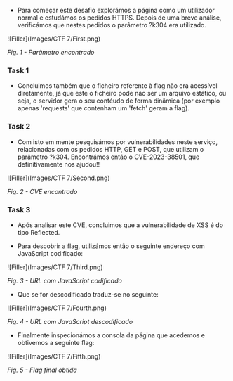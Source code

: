 - Para começar este desafio explorámos a página como um utilizador normal e estudámos os pedidos HTTPS. Depois de uma breve análise, verificámos que nestes pedidos o parâmetro ?k304 era utilizado.

![Filler](Images/CTF 7/First.png)

*Fig. 1 - Parâmetro encontrado*

### Task 1

- Concluimos também que o ficheiro referente à flag não era acessível diretamente, já que este o ficheiro pode não ser um arquivo estático, ou seja, o servidor gera o seu contéudo de forma dinâmica (por exemplo apenas 'requests' que contenham um 'fetch' geram a flag).

### Task 2

- Com isto em mente pesquisámos por vulnerabilidades neste serviço, relacionadas com os pedidos HTTP, GET e POST, que utilizam o parâmetro ?k304. Encontrámos então o CVE-2023-38501, que definitivamente nos ajudou!!

![Filler](Images/CTF 7/Second.png)

*Fig. 2 - CVE encontrado*

### Task 3

- Após analisar este CVE, concluimos que a vulnerabilidade de XSS é do tipo Reflected.

- Para descobrir a flag, utilizámos então o seguinte endereço com JavaScript codificado:

![Filler](Images/CTF 7/Third.png)

*Fig. 3 - URL com JavaScript codificado*

- Que se for descodificado traduz-se no seguinte:

![Filler](Images/CTF 7/Fourth.png)

*Fig. 4 - URL com JavaScript descodificado*

- Finalmente inspecionámos a consola da página que acedemos e obtivemos a seguinte flag:

![Filler](Images/CTF 7/Fifth.png)

*Fig. 5 - Flag final obtida*